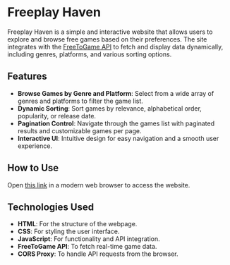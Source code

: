 # Freeplay Haven

Freeplay Haven is a simple and interactive website that allows users to explore and browse free games based on their preferences. The site integrates with the [FreeToGame API](https://www.freetogame.com/api) to fetch and display data dynamically, including genres, platforms, and various sorting options.

## Features

- **Browse Games by Genre and Platform**: Select from a wide array of genres and platforms to filter the game list.
- **Dynamic Sorting**: Sort games by relevance, alphabetical order, popularity, or release date.
- **Pagination Control**: Navigate through the games list with paginated results and customizable games per page.
- **Interactive UI**: Intuitive design for easy navigation and a smooth user experience.

## How to Use

Open [this link](https://bendik-bruun-olsen.github.io/Freeplay_Haven/) in a modern web browser to access the website.

## Technologies Used

- **HTML**: For the structure of the webpage.
- **CSS**: For styling the user interface.
- **JavaScript**: For functionality and API integration.
- **FreeToGame API**: To fetch real-time game data.
- **CORS Proxy**: To handle API requests from the browser.
